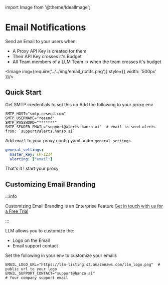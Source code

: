 import Image from '@theme/IdealImage';

# Email Notifications 

Send an Email to your users when:
- A Proxy API Key is created for them 
- Their API Key crosses it's Budget 
- All Team members of a LLM Team -> when the team crosses it's budget

<Image img={require('../../img/email_notifs.png')} style={{ width: '500px' }}/>

## Quick Start 

Get SMTP credentials to set this up
Add the following to your proxy env

```shell
SMTP_HOST="smtp.resend.com"
SMTP_USERNAME="resend"
SMTP_PASSWORD="*******"
SMTP_SENDER_EMAIL="support@alerts.hanzo.ai"  # email to send alerts from: `support@alerts.hanzo.ai`
```

Add `email` to your proxy config.yaml under `general_settings`

```yaml
general_settings:
  master_key: sk-1234
  alerting: ["email"]
```

That's it ! start your proxy

## Customizing Email Branding

:::info

Customizing Email Branding is an Enterprise Feature [Get in touch with us for a Free Trial](https://calendly.com/d/4mp-gd3-k5k/llm-1-1-onboarding-chat)

:::

LLM allows you to customize the:
- Logo on the Email
- Email support contact 

Set the following in your env to customize your emails

```shell
EMAIL_LOGO_URL="https://llm-listing.s3.amazonaws.com/llm_logo.png"  # public url to your logo
EMAIL_SUPPORT_CONTACT="support@hanzo.ai"                                    # Your company support email
```
